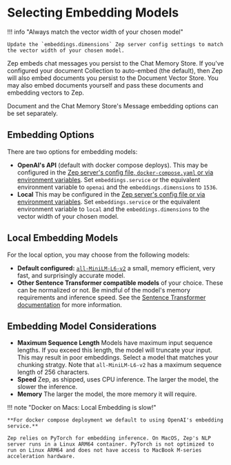 # Selecting Embedding Models

!!! info "Always match the vector width of your chosen model"

    Update the `embeddings.dimensions` Zep server config settings to match the vector width of your chosen model.

Zep embeds chat messages you persist to the Chat Memory Store. If you've configured your document Collection to auto-embed (the default), then Zep will also embed documents you persist to the Document Vector Store. You may also embed documents yourself and pass these documents and embedding vectors to Zep.

Document and the Chat Memory Store's Message embedding options can be set separately.

## Embedding Options

There are two options for embedding models:

- **OpenAI's API** (default with docker compose deploys). This may be configured in the [Zep server's config file, `docker-compose.yaml` or via environment variables](./config.md). Set `embeddings.service` or the equivalent environment variable to `openai` and the `embeddings.dimensions` to `1536`.
- **Local** This may be configured in the [Zep server's config file or via environment variables](./config.md). Set `embeddings.service` or the equivalent environment variable to `local` and the `embeddings.dimensions` to the vector width of your chosen model.

## Local Embedding Models

For the local option, you may choose from the following models:

- **Default configured:** [`all-MiniLM-L6-v2`](https://huggingface.co/sentence-transformers/all-MiniLM-L6-v2) a small, memory efficient, very fast, and surprisingly accurate model.
- **Other Sentence Transformer compatible models** of your choice. These can be normalized or not. Be mindful of the model's memory requirements and inference speed. See the [Sentence Transformer documentation](https://www.sbert.net/docs/pretrained_models.html) for more information.

## Embedding Model Considerations

- **Maximum Sequence Length** Models have maximum input sequence lengths. If you exceed this length, the model will truncate your input. This may result in poor embeddings. Select a model that matches your chunking stratgy. Note that `all-MiniLM-L6-v2` has a maximum sequence length of 256 characters.
- **Speed** Zep, as shipped, uses CPU inference. The larger the model, the slower the inference.
- **Memory** The larger the model, the more memory it will require.

!!! note "Docker on Macs: Local Embedding is slow!"

    **For docker compose deployment we default to using OpenAI's embedding service.**

    Zep relies on PyTorch for embedding inference. On MacOS, Zep's NLP server runs in a Linux ARM64 container. PyTorch is not optimized to run on Linux ARM64 and does not have access to MacBook M-series acceleration hardware.

